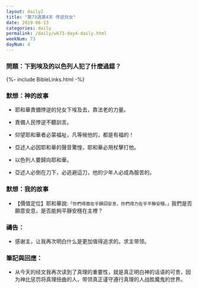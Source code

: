```yaml
---
layout: daily2
title: "第73週第4天 悖逆兒女"
date: 2019-06-13
categories: daily
permalink: /daily/wk73-day4-daily.html
weekNum: 73
dayNum: 4
---
```


### 問題：下到埃及的以色列人犯了什麼過錯？
 
{%- include BibleLinks.html -%}

### 默想：神的故事
+ 耶和華責備悖逆的兒女下埃及去，靠法老的力量。

+ 責備人民悖逆不聽訓言。

+ 仰望耶和華者必蒙福祉，凡等候他的，都是有福的！

+ 亞述人必因耶和華的聲音驚惶，耶和華必用杖擊打他。

+ 以色列人要歸向耶和華。

+ 亞述人必倒在刀下，必逃避這刀，他的少年人必成為服苦的。

### 默想：我的故事
+ 【價值定位】耶和華說:`「你們得救在乎歸回安息，你們得力在乎平靜安穩。」`我們是否願意安息，是否能夠平靜安穩在主裡？

### 禱告：

+ 感谢主，让我再次明白什么是更加值得追求的。求主带领。

### 筆記與回應：

+ 从今天的经文我再次读到了真理的重要性，就是真正明白神的话语的可贵，因为神比惩罚将真理扭曲的人，带领真正谨守遵行真理的人战胜魔鬼的世界。
